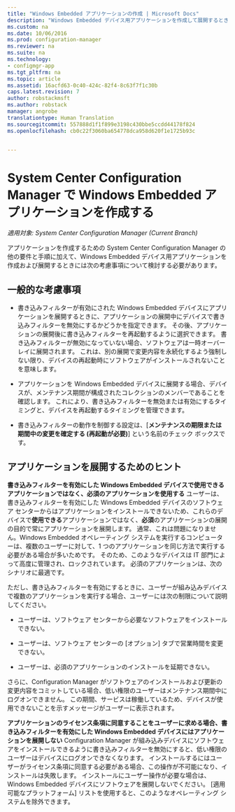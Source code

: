 ```yaml
---
title: "Windows Embedded アプリケーションの作成 | Microsoft Docs"
description: "Windows Embedded デバイス用アプリケーションを作成して展開するときに検討する必要がある考慮事項について説明します。"
ms.custom: na
ms.date: 10/06/2016
ms.prod: configuration-manager
ms.reviewer: na
ms.suite: na
ms.technology:
- configmgr-app
ms.tgt_pltfrm: na
ms.topic: article
ms.assetid: 16acfd63-0c40-424c-82f4-8c63f7f1c30b
caps.latest.revision: 7
author: robstackmsft
ms.author: robstack
manager: angrobe
translationtype: Human Translation
ms.sourcegitcommit: 557888d1f1f899e3198c430bbe5ccdd44178f824
ms.openlocfilehash: cb0c22f3060ba654778dca958d620f1e1725b93c


---
```

# <a name="create-windows-embedded-applications-with-system-center-configuration-manager"></a>System Center Configuration Manager で Windows Embedded アプリケーションを作成する

*適用対象: System Center Configuration Manager (Current Branch)*

アプリケーションを作成するための System Center Configuration Manager の他の要件と手順に加えて、Windows Embedded デバイス用アプリケーションを作成および展開するときには次の考慮事項について検討する必要があります。  

## <a name="general-considerations"></a>一般的な考慮事項  

-   書き込みフィルターが有効にされた Windows Embedded デバイスにアプリケーションを展開するときに、アプリケーションの展開中にデバイスで書き込みフィルターを無効にするかどうかを指定できます。 その後、アプリケーションの展開後に書き込みフィルターを再起動するように選択できます。 書き込みフィルターが無効になっていない場合、ソフトウェアは一時オーバーレイに展開されます。 これは、別の展開で変更内容を永続化するよう強制しない限り、デバイスの再起動時にソフトウェアがインストールされないことを意味します。  

-   アプリケーションを Windows Embedded デバイスに展開する場合、デバイスが、メンテナンス期間が構成されたコレクションのメンバーであることを確認します。 これにより、書き込みフィルターを無効または有効にするタイミングと、デバイスを再起動するタイミングを管理できます。  

-   書き込みフィルターの動作を制御する設定は、[**メンテナンスの期限または期間中の変更を確定する (再起動が必要)**] という名前のチェック ボックスです。  

## <a name="tips-for-deploying-applications"></a>アプリケーションを展開するためのヒント  

**書き込みフィルターを有効にした Windows Embedded デバイスで使用できるアプリケーションではなく、必須のアプリケーションを使用する** ユーザーは、書き込みフィルターを有効にした Windows Embedded デバイスのソフトウェア センターからはアプリケーションをインストールできないため、これらのデバイスで**使用できる**アプリケーションではなく、**必須**のアプリケーションの展開の目的で常にアプリケーションを展開します。 通常、これは問題になりません。Windows Embedded オペレーティング システムを実行するコンピューターは、複数のユーザーに対して、1 つのアプリケーションを同じ方法で実行する必要がある場合が多いためです。 そのため、このようなデバイスは IT 部門によって高度に管理され、ロックされています。 必須のアプリケーションは、次のシナリオに最適です。

 ただし、書き込みフィルターを有効にするときに、ユーザーが組み込みデバイスで複数のアプリケーションを実行する場合、ユーザーには次の制限について説明してください。  

-   ユーザーは、ソフトウェア センターから必要なソフトウェアをインストールできない。  

-   ユーザーは、ソフトウェア センターの [オプション] タブで営業時間を変更できない。  

-   ユーザーは、必須のアプリケーションのインストールを延期できない。  

さらに、Configuration Manager がソフトウェアのインストールおよび更新の変更内容をコミットしている場合、低い権限のユーザーはメンテナンス期間中にログオンできません。 この期間、サービスは稼働しているため、デバイスが使用できないことを示すメッセージがユーザーに表示されます。  

**アプリケーションのライセンス条項に同意することをユーザーに求める場合、書き込みフィルターを有効にした Windows Embedded デバイスにはアプリケーションを展開しない** Configuration Manager が組み込みデバイスにソフトウェアをインストールできるように書き込みフィルターを無効にすると、低い権限のユーザーはデバイスにログオンできなくなります。 インストールするにはユーザーがライセンス条項に同意する必要がある場合、この操作が不可能になり、インストールは失敗します。 インストールにユーザー操作が必要な場合は、Windows Embedded デバイスにソフトウェアを展開しないでください。 [適用可能なプラットフォーム] リストを使用すると、このようなオペレーティング システムを除外できます。  



<!--HONumber=Dec16_HO3-->


